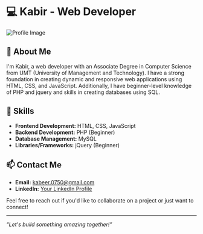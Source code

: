 # 💻 Kabir - Web Developer

![Profile Image](https://images.unsplash.com/photo-1603302576837-37561b2e2302?q=80&w=2068&auto=format&fit=crop&ixlib=rb-4.0.3&ixid=M3wxMjA3fDB8MHxwaG90by1wYWdlfHx8fGVufDB8fHx8fA%3D%3D)

## 👋 About Me

I'm Kabir, a web developer with an Associate Degree in Computer Science from UMT (University of Management and Technology). I have a strong foundation in creating dynamic and responsive web applications using HTML, CSS, and JavaScript. Additionally, I have beginner-level knowledge of PHP and jquery and skills in creating databases using SQL.

## 🔧 Skills

- **Frontend Development:** HTML, CSS, JavaScript
- **Backend Development:** PHP (Beginner)
- **Database Management:** MySQL
- **Libraries/Frameworks:** jQuery (Beginner)

## 📫 Contact Me

- **Email:** [kabeer.0750@gmail.com]([mailto:your-email@example.com](https://images.unsplash.com/photo-1603302576837-37561b2e2302?q=80&w=2068&auto=format&fit=crop&ixlib=rb-4.0.3&ixid=M3wxMjA3fDB8MHxwaG90by1wYWdlfHx8fGVufDB8fHx8fA%3D%3D))
- **LinkedIn:** [Your LinkedIn Profile](#)

Feel free to reach out if you'd like to collaborate on a project or just want to connect!



---

*“Let's build something amazing together!”*
